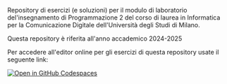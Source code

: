 Repository di esercizi (e soluzioni) per il modulo di laboratorio del'insegnamento di Programmazione 2 del corso di laurea in Informatica per la Comunicazione Digitale dell'Università degli Studi di Milano.

Questa repository è riferita all'anno accademico 2024-2025

Per accedere all'editor online per gli esercizi di questa repository usate il seguente link:

[![Open in GitHub Codespaces](https://github.com/codespaces/badge.svg)](https://codespaces.new/UnimiDiComdigProg2/Laboratorio)
